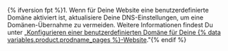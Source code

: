 {% ifversion fpt %}1. Wenn für Deine Website eine benutzerdefinierte Domäne aktiviert ist, aktualisiere Deine DNS-Einstellungen, um eine Domänen-Übernahme zu vermeiden. Weitere Informationen findest Du unter „[Konfigurieren einer benutzerdefinierten Domäne für Deine {% data variables.product.prodname_pages %}-Website](/pages/configuring-a-custom-domain-for-your-github-pages-site)."{% endif %}
